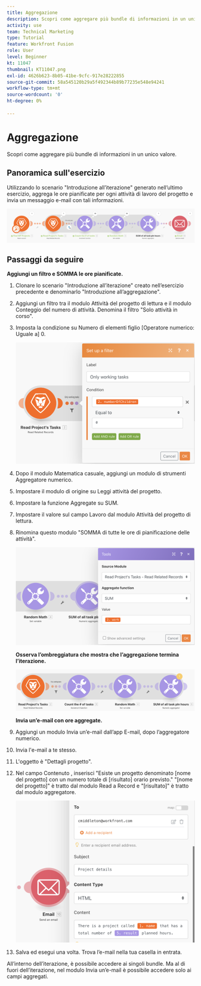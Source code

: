 ```yaml
---
title: Aggregazione
description: Scopri come aggregare più bundle di informazioni in un unico valore.
activity: use
team: Technical Marketing
type: Tutorial
feature: Workfront Fusion
role: User
level: Beginner
kt: 11047
thumbnail: KT11047.png
exl-id: 4626b623-8b05-41be-9cfc-917e28222855
source-git-commit: 58a545120b29a5f492344b89b77235e548e94241
workflow-type: tm+mt
source-wordcount: '0'
ht-degree: 0%

---
```


# Aggregazione

Scopri come aggregare più bundle di informazioni in un unico valore.

## Panoramica sull&#39;esercizio

Utilizzando lo scenario &quot;Introduzione all’iterazione&quot; generato nell’ultimo esercizio, aggrega le ore pianificate per ogni attività di lavoro del progetto e invia un messaggio e-mail con tali informazioni.

![Immagine di aggregazione 1](../12-exercises/assets/aggregation-walkthrough-1.png)

## Passaggi da seguire

**Aggiungi un filtro e SOMMA le ore pianificate.**

1. Clonare lo scenario &quot;Introduzione all’iterazione&quot; creato nell’esercizio precedente e denominarlo &quot;Introduzione all’aggregazione&quot;.
1. Aggiungi un filtro tra il modulo Attività del progetto di lettura e il modulo Conteggio del numero di attività. Denomina il filtro &quot;Solo attività in corso&quot;.
1. Imposta la condizione su Numero di elementi figlio [Operatore numerico: Uguale a] 0.

   ![Immagine di aggregazione 2](../12-exercises/assets/aggregation-walkthrough-2.png)

1. Dopo il modulo Matematica casuale, aggiungi un modulo di strumenti Aggregatore numerico.
1. Impostare il modulo di origine su Leggi attività del progetto.
1. Impostare la funzione Aggregate su SUM.
1. Impostare il valore sul campo Lavoro dal modulo Attività del progetto di lettura.
1. Rinomina questo modulo &quot;SOMMA di tutte le ore di pianificazione delle attività&quot;.

   ![Immagine di aggregazione 3](../12-exercises/assets/aggregation-walkthrough-3.png)

   **Osserva l’ombreggiatura che mostra che l’aggregazione termina l’iterazione.**

   ![Immagine di aggregazione 4](../12-exercises/assets/aggregation-walkthrough-4.png)

   **Invia un’e-mail con ore aggregate.**

1. Aggiungi un modulo Invia un’e-mail dall’app E-mail, dopo l’aggregatore numerico.
1. Invia l&#39;e-mail a te stesso.
1. L&#39;oggetto è &quot;Dettagli progetto&quot;.
1. Nel campo Contenuto , inserisci &quot;Esiste un progetto denominato [nome del progetto] con un numero totale di [risultato] orario previsto.&quot; &quot;[nome del progetto]&quot; è tratto dal modulo Read a Record e &quot;[risultato]&quot; è tratto dal modulo aggregatore.

   ![Immagine di aggregazione 5](../12-exercises/assets/aggregation-walkthrough-5.png)

1. Salva ed esegui una volta. Trova l’e-mail nella tua casella in entrata.

All’interno dell’iterazione, è possibile accedere ai singoli bundle. Ma al di fuori dell’iterazione, nel modulo Invia un’e-mail è possibile accedere solo ai campi aggregati.
